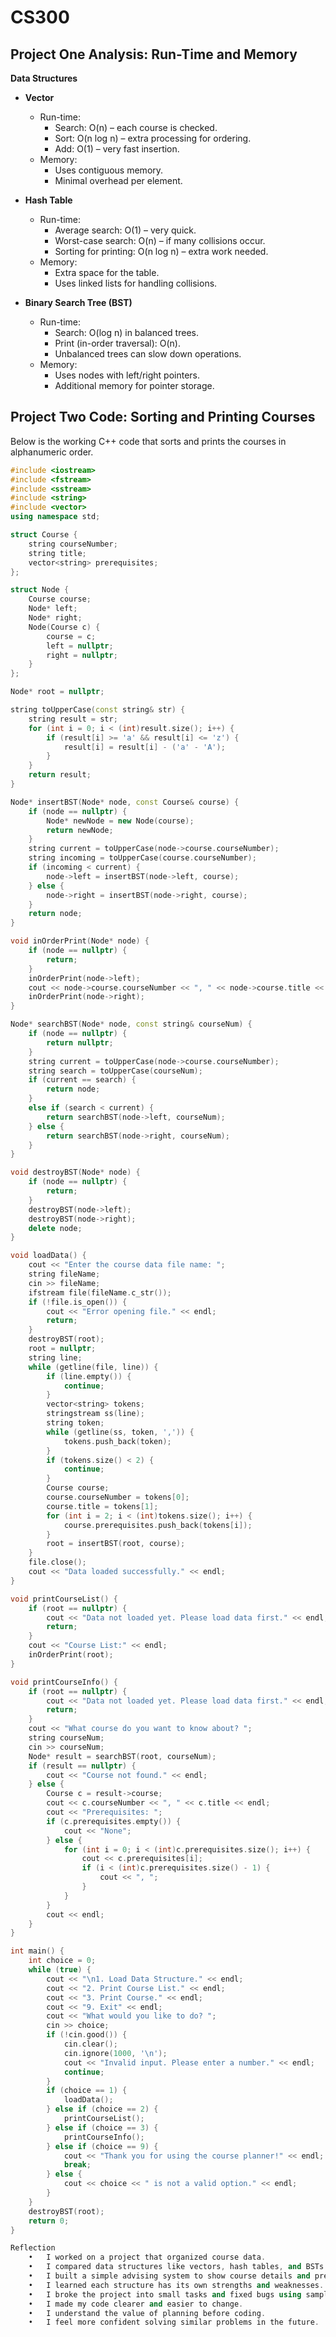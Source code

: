 # CS300
## Project One Analysis: Run-Time and Memory

**Data Structures**

- **Vector**
  - Run-time:
    - Search: O(n) – each course is checked.
    - Sort: O(n log n) – extra processing for ordering.
    - Add: O(1) – very fast insertion.
  - Memory:
    - Uses contiguous memory.
    - Minimal overhead per element.

- **Hash Table**
  - Run-time:
    - Average search: O(1) – very quick.
    - Worst-case search: O(n) – if many collisions occur.
    - Sorting for printing: O(n log n) – extra work needed.
  - Memory:
    - Extra space for the table.
    - Uses linked lists for handling collisions.

- **Binary Search Tree (BST)**
  - Run-time:
    - Search: O(log n) in balanced trees.
    - Print (in-order traversal): O(n).
    - Unbalanced trees can slow down operations.
  - Memory:
    - Uses nodes with left/right pointers.
    - Additional memory for pointer storage.

## Project Two Code: Sorting and Printing Courses

Below is the working C++ code that sorts and prints the courses in alphanumeric order.

```cpp
#include <iostream>
#include <fstream>
#include <sstream>
#include <string>
#include <vector>
using namespace std;

struct Course {
    string courseNumber;
    string title;
    vector<string> prerequisites;
};

struct Node {
    Course course;
    Node* left;
    Node* right;
    Node(Course c) {
        course = c;
        left = nullptr;
        right = nullptr;
    }
};

Node* root = nullptr;

string toUpperCase(const string& str) {
    string result = str;
    for (int i = 0; i < (int)result.size(); i++) {
        if (result[i] >= 'a' && result[i] <= 'z') {
            result[i] = result[i] - ('a' - 'A');
        }
    }
    return result;
}

Node* insertBST(Node* node, const Course& course) {
    if (node == nullptr) {
        Node* newNode = new Node(course);
        return newNode;
    }
    string current = toUpperCase(node->course.courseNumber);
    string incoming = toUpperCase(course.courseNumber);
    if (incoming < current) {
        node->left = insertBST(node->left, course);
    } else {
        node->right = insertBST(node->right, course);
    }
    return node;
}

void inOrderPrint(Node* node) {
    if (node == nullptr) {
        return;
    }
    inOrderPrint(node->left);
    cout << node->course.courseNumber << ", " << node->course.title << endl;
    inOrderPrint(node->right);
}

Node* searchBST(Node* node, const string& courseNum) {
    if (node == nullptr) {
        return nullptr;
    }
    string current = toUpperCase(node->course.courseNumber);
    string search = toUpperCase(courseNum);
    if (current == search) {
        return node;
    }
    else if (search < current) {
        return searchBST(node->left, courseNum);
    } else {
        return searchBST(node->right, courseNum);
    }
}

void destroyBST(Node* node) {
    if (node == nullptr) {
        return;
    }
    destroyBST(node->left);
    destroyBST(node->right);
    delete node;
}

void loadData() {
    cout << "Enter the course data file name: ";
    string fileName;
    cin >> fileName;
    ifstream file(fileName.c_str());
    if (!file.is_open()) {
        cout << "Error opening file." << endl;
        return;
    }
    destroyBST(root);
    root = nullptr;
    string line;
    while (getline(file, line)) {
        if (line.empty()) {
            continue;
        }
        vector<string> tokens;
        stringstream ss(line);
        string token;
        while (getline(ss, token, ',')) {
            tokens.push_back(token);
        }
        if (tokens.size() < 2) {
            continue;
        }
        Course course;
        course.courseNumber = tokens[0];
        course.title = tokens[1];
        for (int i = 2; i < (int)tokens.size(); i++) {
            course.prerequisites.push_back(tokens[i]);
        }
        root = insertBST(root, course);
    }
    file.close();
    cout << "Data loaded successfully." << endl;
}

void printCourseList() {
    if (root == nullptr) {
        cout << "Data not loaded yet. Please load data first." << endl;
        return;
    }
    cout << "Course List:" << endl;
    inOrderPrint(root);
}

void printCourseInfo() {
    if (root == nullptr) {
        cout << "Data not loaded yet. Please load data first." << endl;
        return;
    }
    cout << "What course do you want to know about? ";
    string courseNum;
    cin >> courseNum;
    Node* result = searchBST(root, courseNum);
    if (result == nullptr) {
        cout << "Course not found." << endl;
    } else {
        Course c = result->course;
        cout << c.courseNumber << ", " << c.title << endl;
        cout << "Prerequisites: ";
        if (c.prerequisites.empty()) {
            cout << "None";
        } else {
            for (int i = 0; i < (int)c.prerequisites.size(); i++) {
                cout << c.prerequisites[i];
                if (i < (int)c.prerequisites.size() - 1) {
                    cout << ", ";
                }
            }
        }
        cout << endl;
    }
}

int main() {
    int choice = 0;
    while (true) {
        cout << "\n1. Load Data Structure." << endl;
        cout << "2. Print Course List." << endl;
        cout << "3. Print Course." << endl;
        cout << "9. Exit" << endl;
        cout << "What would you like to do? ";
        cin >> choice;
        if (!cin.good()) {
            cin.clear();
            cin.ignore(1000, '\n');
            cout << "Invalid input. Please enter a number." << endl;
            continue;
        }
        if (choice == 1) {
            loadData();
        } else if (choice == 2) {
            printCourseList();
        } else if (choice == 3) {
            printCourseInfo();
        } else if (choice == 9) {
            cout << "Thank you for using the course planner!" << endl;
            break;
        } else {
            cout << choice << " is not a valid option." << endl;
        }
    }
    destroyBST(root);
    return 0;
}

Reflection
	•	I worked on a project that organized course data.
	•	I compared data structures like vectors, hash tables, and BSTs.
	•	I built a simple advising system to show course details and prerequisites.
	•	I learned each structure has its own strengths and weaknesses.
	•	I broke the project into small tasks and fixed bugs using sample data.
	•	I made my code clearer and easier to change.
	•	I understand the value of planning before coding.
	•	I feel more confident solving similar problems in the future.
